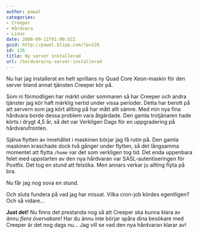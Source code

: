 ```yaml
---
author: pawal
categories:
- Creeper
- Hårdvara
- Linux
date: 2008-09-11T01:00:52Z
guid: http://pawal.blipp.com/?p=126
id: 126
title: Ny server installerad
url: /hardvara/ny-server-installerad
---
```


Nu har jag installerat en helt sprillans ny Quad Core Xeon-maskin för den server bland annat tjänsten Creeper kör på.

Som ni förmodligen har märkt under sommaren så har Creeper och andra tjänster jag kör haft märklig nertid under vissa perioder. Detta har berott på att servern som jag kört allting på har mått allt sämre. Med min nya fina hårdvara borde dessa problem vara åtgärdade. Den gamla trotjänaren hade körts i drygt 4,5 år, så det var Verkligen Dags för en uppgradering på hårdvarufronten.

Själva flytten av innehållet i maskinen börjar jag få rutin på. Den gamla maskinen kraschade dock två gånger under flytten, så det långsamma momentet att flytta <code>/home</code> var det som verkligen tog tid. Det enda uppenbara felet med uppstarten av den nya hårdvaran var SASL-autentiseringen för Postfix. Det tog en stund att felsöka. Men annars verkar ju allting flyta på bra.

Nu får jag nog sova en stund.

Och sluta fundera på vad jag har missat. Vilka cron-job kördes egentligen? Och så vidare...

<strong>Just det!</strong> Nu finns det prestanda nog så att Creeper ska kunna klara av <em>ännu flera övervakare</em>! Har du ännu inte börjar spåra dina besökare med Creeper är det nog dags nu... Jag vill se vad den nya hårdvaran klarar av!